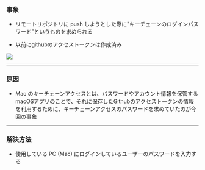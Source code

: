 ### 事象

- リモートリポジトリに push しようとした際に"キーチェーンのログインパスワード"というものを求められる

- 以前にgithubのアクセストークンは作成済み

<img src="../../img/keychain_login_pass.png" />

---

### 原因

- Mac のキーチェーンアクセスとは、パスワードやアカウント情報を保管するmacOSアプリのことで、それに保存したGithubのアクセストークンの情報を利用するために、キーチェーンアクセスのパスワードを求めていたのが今回の事象

---

### 解決方法

- 使用している PC (Mac) にログインしているユーザーのパスワードを入力する